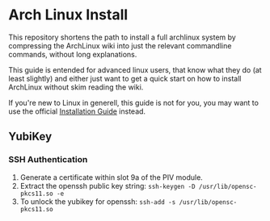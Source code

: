 # Arch Linux Install

This repository shortens the path to install a full archlinux system by compressing the
ArchLinux wiki into just the relevant commandline commands, without long explanations.

This guide is entended for advanced linux users, that know what they do (at least slightly)
and either just want to get a quick start on how to install ArchLinux without skim reading
the wiki.

If you're new to Linux in generell, this guide is not for you, you may want to use the
official [Installation Guide](https://wiki.archlinux.org/index.php/Installation_guide) instead.


## YubiKey

### SSH Authentication

1. Generate a certificate within slot 9a of the PIV module.
1. Extract the openssh public key string: `ssh-keygen -D /usr/lib/opensc-pkcs11.so -e`
1. To unlock the yubikey for openssh: `ssh-add -s /usr/lib/opensc-pkcs11.so`
